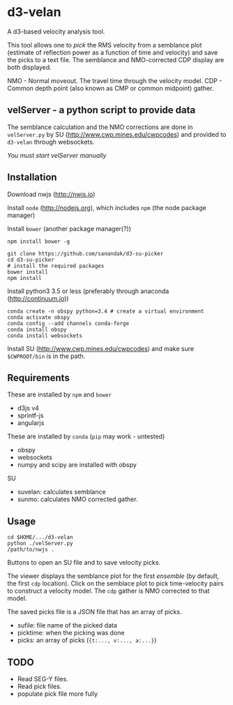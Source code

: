# d3-velan

A d3-based velocity analysis tool.

This tool allows one to _pick_ the RMS velocity from a semblance
plot (estimate of reflection power as a function of time and velocity)
and save the picks to a text file.  The semblance and NMO-corrected
CDP display are both displayed.

NMO - Normal moveout.  The travel time through the velocity model.
CDP - Common depth point (also known as CMP or common midpoint) gather.

## velServer - a python script to provide data

The semblance calculation and the NMO corrections are done in `velServer.py`
by SU (http://www.cwp.mines.edu/cwpcodes) and provided to `d3-velan` through
websockets.

*You must start velServer manually*

## Installation

Download nwjs  (http://nwjs.io)

Install `node` (http://nodejs.org), which includes `npm` (the node
package manager)

Install `bower` (another package manager(?))

    npm install bower -g

    git clone https://github.com/sanandak/d3-su-picker
    cd d3-su-picker
    # install the required packages
    bower install
    npm install

Install python3 3.5 or less (preferably through anaconda (http://continuum.io))

    conda create -n obspy python=3.4 # create a virtual environment
    conda activate obspy
    conda config --add channels conda-forge
    conda install obspy
    conda install websockets

Install SU (http://www.cwp.mines.edu/cwpcodes) and make sure `$CWPROOT/bin` is in the path.

## Requirements

  These are installed by `npm` and `bower`
  - d3js v4
  - sprintf-js
  - angularjs

  These are installed by `conda` (`pip` may work - untested)
  - obspy
  - websockets
  - numpy and scipy are installed with obspy

  SU
  - suvelan: calculates semblance
  - sunmo: calculates NMO corrected gather.

## Usage

    cd $HOME/.../d3-velan
    python ./velServer.py
    /path/to/nwjs .

Buttons to open an SU file and to save velocity picks.

The viewer displays the semblance plot for the
first _ensemble_ (by default, the first `cdp` location).
Click on the semblace plot to pick time-velocity pairs to construct
a velocity model.  The `cdp` gather is NMO corrected to that model.

The saved picks file is a JSON file that has an array of picks.
- sufile: file name of the picked data
- picktime: when the picking was done
- picks: an array of picks (`{t:..., v:..., a:...}`)

## TODO

  - Read SEG-Y files.
  - Read pick files.
  - populate pick file more fully
